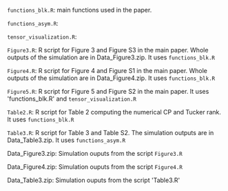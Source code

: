 `functions_blk.R`: main functions used in the paper.

`functions_asym.R`:

`tensor_visualization.R`:

`Figure3.R`: R script for Figure 3 and Figure S3 in the main paper. Whole outputs of the simulation are in Data_Figure3.zip. It uses `functions_blk.R`

`Figure4.R`: R script for Figure 4 and Figure S1 in the main paper. Whole outputs of the simulation are in Data_Figure4.zip. It uses `functions_blk.R`


`Figure5.R`: R script for Figure 5 and Figure S2 in the main paper. It uses 'functions_blk.R' and `tensor_visualization.R`

`Table2.R`: R script for Table 2 computing the numerical CP and Tucker rank. It uses `functions_blk.R`

`Table3.R`: R script for Table 3 and Table S2. The simulation outputs are in Data_Table3.zip. It uses `functions_asym.R`

Data_Figure3.zip: Simulation ouputs from the script `Figure3.R`

Data_Figure4.zip: Simulation ouputs from the script `Figure4.R`

Data_Table3.zip: Simulation ouputs from the script 'Table3.R'
